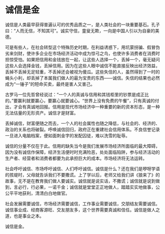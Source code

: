 # 诚信是金

诚信是人类最早获得普遍认可的优秀品质之一，是人类社会的一块重要基石。孔子曰：“人而无信，不知其可”。诚实守信，童叟无欺，一向是中国人引以为自豪的美德。 

可是有些人，在社会转型这个特殊历史时期，在利益诱惑下，用坑蒙拐骗、假冒伪劣来剑财，使许多企业在市场经济活动中成为惊弓之鸟，也使许多消费者在消费时担惊受怕。如果把信用和金钱放在一起，让这些人选择一个，丢掉一个，毫无疑问这些人会选择金钱，丢掉信用。因为在这些人眼中诚信不能直接反映出经济效益，丢掉不丢掉无足轻重，不丢掉还会被视为傻瓜。这些失信的人，虽然得到了一时的蝇头小利，却丢掉了本属我们做人的最为宝贵的东西——诚信。失信的结果也必然成为“一锤子”的短命买卖，最终是害人又害己。 

古罗马一位先哲曾经说过：“一个人的真诚与信用和其钱柜里的钞票是成正比的。”要赢利就要赢心，要赢心就要诚心。“世界上没有免费的午餐”，只有真诚的付出，才会有真诚地回报。信用是现代市场经济中一种重要的新的资本形态，是一种无法估量的无形资产。诚信才是财富。 

丢掉诚信，财富便随之而去，一个人的社会属性也随之降低，与社会的、经济的、政治的关系也将破裂。呼唤诚信回归，政府正在重建社会信用体系。不良信誉记录一旦进入电脑档案，便如面刺金字的发配囚徒，难以洗雪的耻辱。 

诚信的分量不仅在于此。信用的缺失当今是我们发展市场经济所面临的最大障碍，因为没有诚信作保障，经济生活便时时充满险恶，处处面临陷阱，参与经济活动的生产者、经营者和消费者都要为此承担巨大的成本。市场经济将无法运转。 

社会呼吁诚信、市场呼吁诚信、人们呼吁诚信。诚信是什么？还在我们是咿呀学语的孩堤时，父母就告诉我们不要撒谎。上了学以后，老师又给我们讲《狼来了》的故事，无不是在教育我们做人要诚实。诚信就是说实话，不撒谎；诚信就是说到做到，言必行，行必果，一诺千金；诚信就是堂堂正正地做人，踏踏实实地做事，公公平平地获利，清清白白地做官。 

社会发展需要诚信，市场经济需要诚信，工作事业需要诚信，交朋结友需要诚信。诚信事业成、经商客源旺、交友朋友多，这个世界需要真诚和信任。诚信是做人之道，也是事业之本。 

诚信是金。
 